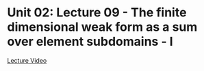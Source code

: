 # Unit 02: Lecture 09 - The finite dimensional weak form as a sum over element subdomains - I

[Lecture Video]()
